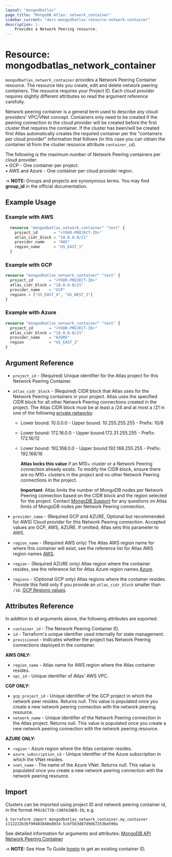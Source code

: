 ```yaml
---
layout: "mongodbatlas"
page_title: "MongoDB Atlas: network_container"
sidebar_current: "docs-mongodbatlas-resource-network-container"
description: |-
    Provides a Network Peering resource.
---
```


# Resource: mongodbatlas_network_container

`mongodbatlas_network_container` provides a Network Peering Container resource. The resource lets you create, edit and delete network peering containers. The resource requires your Project ID.  Each cloud provider requires slightly different attributes so read the argument reference carefully.

 Network peering container is a general term used to describe any cloud providers' VPC/VNet concept.  Containers only need to be created if the peering connection to the cloud provider will be created before the first cluster that requires the container.  If the cluster has been/will be created first Atlas automatically creates the required container per the "containers per cloud provider" information that follows (in this case you can obtain the container id from the cluster resource attribute `container_id`).

The following is the maximum number of Network Peering containers per cloud provider:
<br> &#8226;  GCP -  One container per project.
<br> &#8226;  AWS and Azure - One container per cloud provider region.

-> **NOTE:** Groups and projects are synonymous terms. You may find **group_id** in the official documentation.


## Example Usage

### Example with AWS

```terraform
  resource "mongodbatlas_network_container" "test" {
    project_id       = "<YOUR-PROJECT-ID>"
    atlas_cidr_block = "10.8.0.0/21"
    provider_name    = "AWS"
    region_name      = "US_EAST_1"
  }

```

### Example with GCP

```terraform
resource "mongodbatlas_network_container" "test" {
  project_id       = "<YOUR-PROJECT-ID>"
  atlas_cidr_block = "10.8.0.0/21"
  provider_name    = "GCP"
  regions = ["US_EAST_4", "US_WEST_3"]
}
```

### Example with Azure

```terraform
resource "mongodbatlas_network_container" "test" {
  project_id       = "<YOUR-PROJECT-ID>"
  atlas_cidr_block = "10.8.0.0/21"
  provider_name    = "AZURE"
  region           = "US_EAST_2"
}
```

## Argument Reference

* `project_id` - (Required) Unique identifier for the Atlas project for this Network Peering Container.
* `atlas_cidr_block` - (Required) CIDR block that Atlas uses for the Network Peering containers in your project.  Atlas uses the specified CIDR block for all other Network Peering connections created in the project. The Atlas CIDR block must be at least a /24 and at most a /21 in one of the following [private networks](https://tools.ietf.org/html/rfc1918.html#section-3):
  * Lower bound: 10.0.0.0 -	Upper bound: 10.255.255.255 -	Prefix: 10/8
  * Lower bound: 172.16.0.0 -	Upper bound:172.31.255.255 -	Prefix:	172.16/12
  * Lower bound: 192.168.0.0 -	Upper bound:192.168.255.255 -	Prefix:	192.168/16

    **Atlas locks this value** if an M10+ cluster or a Network Peering connection already exists. To modify the CIDR block, ensure there are no M10+ clusters in the project and no other Network Peering connections in the project.

    **Important**: Atlas limits the number of MongoDB nodes per Network Peering connection based on the CIDR block and the region selected for the project. Contact [MongoDB Support](https://www.mongodb.com/contact?tck=docs_atlas) for any questions on Atlas limits of MongoDB nodes per Network Peering connection.

* `provider_name`  - (Required GCP and AZURE, Optional but recommended for AWS) Cloud provider for this Network Peering connection.  Accepted values are GCP, AWS, AZURE. If omitted, Atlas sets this parameter to AWS.
* `region_name` - (Required AWS only) The Atlas AWS region name for where this container will exist, see the reference list for Atlas AWS region names [AWS](https://docs.atlas.mongodb.com/reference/amazon-aws/).
* `region` - (Required AZURE only) Atlas region where the container resides, see the reference list for Atlas Azure region names [Azure](https://docs.atlas.mongodb.com/reference/microsoft-azure/).
* `regions` - (Optional GCP only) Atlas regions where the container resides. Provide this field only if you provide an `atlas_cidr_block` smaller than `/18`. [GCP Regions values](https://docs.atlas.mongodb.com/reference/api/vpc-create-container/#request-body-parameters).



## Attributes Reference

In addition to all arguments above, the following attributes are exported:

* `container_id` - The Network Peering Container ID.
* `id` - Terraform's unique identifier used internally for state management.
* `provisioned` - Indicates whether the project has Network Peering connections deployed in the container.

**AWS ONLY:**

* `region_name` - Atlas name for AWS region where the Atlas container resides.
* `vpc_id` - Unique identifier of Atlas' AWS VPC.

**CGP ONLY:**

* `gcp_project_id` - Unique identifier of the GCP project in which the network peer resides. Returns null. This value is populated once you create a new network peering connection with the network peering resource.
* `network_name` - Unique identifier of the Network Peering connection in the Atlas project. Returns null. This value is populated once you create a new network peering connection with the network peering resource.

**AZURE ONLY:**

* `region` - Azure region where the Atlas container resides.
* `azure_subscription_id` - Unique identifier of the Azure subscription in which the VNet resides.
* `vnet_name` - 	The name of the Azure VNet. Returns null. This value is populated once you create a new network peering connection with the network peering resource.


## Import

Clusters can be imported using project ID and network peering container id, in the format `PROJECTID-CONTAINER-ID`, e.g.

```
$ terraform import mongodbatlas_network_container.my_container 1112222b3bf99403840e8934-5cbf563d87d9d67253be590a
```

See detailed information for arguments and attributes: [MongoDB API Network Peering Container](https://docs.atlas.mongodb.com/reference/api/vpc-create-container/)

-> **NOTE:** See How To Guide [howto](https://github.com/mongodb/terraform-provider-mongodbatlas/blob/master/website/docs/guides/howto-guide.html.markdown) to get an existing container ID.
